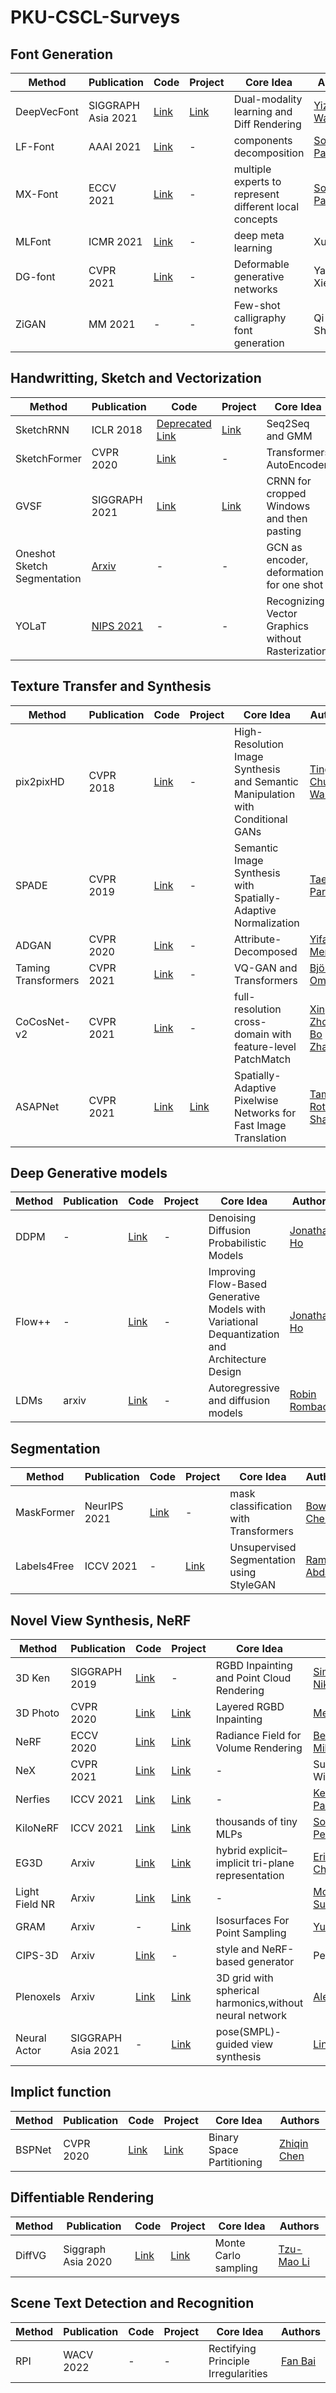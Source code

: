 # PKU-CSCL-Surveys

## Font Generation

 Method  | Publication  | Code | Project | Core Idea | Authors
 ---- | ----- | ------  | ------ | ------ | ------ 
 DeepVecFont  | SIGGRAPH Asia 2021 | [Link](https://github.com/yizhiwang96/deepvecfont) | [Link](https://yizhiwang96.github.io/deepvecfont_homepage/) | Dual-modality learning and Diff Rendering | [Yizhi Wang](https://yizhiwang96.github.io/)
 LF-Font | AAAI 2021 | [Link](https://github.com/clovaai/lffont) | - | components decomposition | [Song Park](https://8uos.github.io/)
 MX-Font | ECCV 2021 | [Link](https://github.com/clovaai/mxfont) | - | multiple experts to represent different local concepts | [Song Park](https://8uos.github.io/)
 MLFont | ICMR 2021 | [Link](https://github.com/Listening33/MLFont) | - | deep meta learning | Xu Chen
 DG-font | CVPR 2021 | [Link](https://github.com/ecnuycxie/DG-Font) | - | Deformable generative networks | Yangchen Xie
 ZiGAN | MM 2021 | - | - | Few-shot calligraphy font generation |Qi Wen, Shuang Li
 
## Handwritting, Sketch and Vectorization

 Method  | Publication  | Code | Project | Core Idea | Authors
 ---- | ----- | ------  | ------ | ------ | ------ 
 SketchRNN  | ICLR 2018 | [Deprecated](https://github.com/hardmaru/sketch-rnn/) [Link](https://github.com/magenta/magenta/blob/main/magenta/models/sketch_rnn/README.md) | [Link](https://experiments.withgoogle.com/sketch-rnn-demo) | Seq2Seq and GMM | [David Ha](https://twitter.com/hardmaru/)
SketchFormer | CVPR 2020 | [Link](https://github.com/leosampaio/sketchformer) | - | Transformers AutoEncoder | [Leo S.F. Ribeiro](https://twitter.com/a_leosampaio)
GVSF | SIGGRAPH 2021 | [Link](https://github.com/MarkMoHR/virtual_sketching) | [Link](https://markmohr.github.io/virtual_sketching/) | CRNN for cropped Windows and then pasting | [Haoran Mo](http://mo-haoran.com/)
Oneshot Sketch Segmentation| [Arxiv](https://arxiv.org/pdf/2112.10838.pdf) | - | - | GCN as encoder, deformation for one shot | [Yulia Gryaditskaya](https://yulia.gryaditskaya.com/)
YOLaT| [NIPS 2021](https://openreview.net/forum?id=_ZXlOpdufFJ)| - | - | Recognizing Vector Graphics without Rasterization | [Xinyang Jiang](https://scholar.google.com/citations?user=JiTfWVMAAAAJ)


## Texture Transfer and Synthesis
 Method  | Publication  | Code | Project | Core Idea | Authors
 ---- | ----- | ------  | ------ | ------ | ------ 
pix2pixHD  | CVPR 2018 | [Link](https://github.com/NVIDIA/pix2pixHD) | - |  High-Resolution Image Synthesis and Semantic Manipulation with Conditional GANs | [Ting-Chun Wang](https://tcwang0509.github.io/) |
SPADE  | CVPR 2019 | [Link](https://github.com/NVlabs/SPADE) | - |  Semantic Image Synthesis with Spatially-Adaptive Normalization | [Taesung Park](https://taesung.me/) |
ADGAN  | CVPR 2020 | [Link](https://github.com/menyifang/ADGAN) | - |  Attribute-Decomposed | [Yifang Men](https://menyifang.github.io/) |
Taming Transformers  | CVPR 2021 | [Link](https://github.com/CompVis/taming-transformers) | - |  VQ-GAN and Transformers | [Björn Ommer](https://ommer-lab.com/people/ommer/) |
CoCosNet-v2  | CVPR 2021 | [Link](https://github.com/microsoft/CoCosNet-v2) | - | full-resolution cross-domain with feature-level PatchMatch  | [Xingran Zhou](https://xingranzh.github.io/), [Bo Zhang](https://bo-zhang.me/) |
ASAPNet | CVPR 2021 | [Link](https://github.com/microsoft/CoCosNet-v2) | [Link](https://tamarott.github.io/ASAPNet_web/) |  Spatially-Adaptive Pixelwise Networks for Fast Image Translation | [Tamar Rott Shaham](https://github.com/tamarott) |

## Deep Generative models
 Method  | Publication  | Code | Project | Core Idea | Authors
 ---- | ----- | ------  | ------ | ------ | ------ 
DDPM  | - | [Link](https://github.com/hojonathanho/diffusion) | - |  Denoising Diffusion Probabilistic Models | [Jonathan Ho](https://github.com/hojonathanho) |
Flow++  | - | [Link](https://github.com/aravindsrinivas/flowpp) | - |  Improving Flow-Based Generative Models with Variational Dequantization and Architecture Design | [Jonathan Ho](https://github.com/hojonathanho) |
LDMs | arxiv | [Link](https://github.com/CompVis/latent-diffusion) | - | Autoregressive and diffusion models | [Robin Rombach](https://scholar.google.com/citations?user=ygdQhrIAAAAJ&hl=zh-CN&oi=sra)



## Segmentation
 Method  | Publication  | Code | Project | Core Idea | Authors
 ---- | ----- | ------  | ------ | ------ | ------ 
MaskFormer  | NeurIPS 2021 | [Link](https://github.com/facebookresearch/MaskFormer) | - |  mask classification with Transformers | [Bowen Cheng](https://github.com/bowenc0221) |
Labels4Free  | ICCV 2021 | - | [Link](https://rameenabdal.github.io/Labels4Free/) |  Unsupervised Segmentation using StyleGAN | [Rameen Abdal](https://scholar.google.com/citations?user=kEQimk0AAAAJ&hl=en) |


## Novel View Synthesis, NeRF

 Method  | Publication  | Code | Project | Core Idea | Authors
 ---- | ----- | ------  | ------ | ------ | ------ 
 3D Ken  | SIGGRAPH 2019 | [Link](https://github.com/sniklaus/3d-ken-burns) | - | RGBD Inpainting and Point Cloud Rendering | [Simon Niklaus](http://sniklaus.com/welcome)
 3D Photo  | CVPR 2020 | [Link](https://github.com/vt-vl-lab/3d-photo-inpainting) | [Link](https://shihmengli.github.io/3D-Photo-Inpainting/)  | Layered RGBD Inpainting | [Meng-Li Shih](https://shihmengli.github.io/) 
 NeRF | ECCV 2020 | [Link](https://github.com/bmild/nerf) | [Link](https://www.matthewtancik.com/nerf) | Radiance Field for Volume Rendering | [Ben Mildenhall](https://bmild.github.io/) 
 NeX | CVPR 2021 | [Link](https://github.com/nex-mpi/nex-code/) | [Link](https://nex-mpi.github.io/) | - | Suttisak Wizadwongsa
 Nerfies | ICCV 2021 | [Link](https://github.com/google/nerfies) | [Link](https://nerfies.github.io/) | - | [Keunhong Park](https://keunhong.com/)
 KiloNeRF | ICCV 2021 | [Link](https://github.com/creiser/kilonerf) | [Link](https://creiser.github.io/kilonerf/) | thousands of tiny MLPs | [Songyou Peng](https://pengsongyou.github.io/)
 EG3D | Arxiv | [Link](https://github.com/NVlabs/eg3d) | [Link](https://matthew-a-chan.github.io/EG3D/?s=05) | hybrid explicit–implicit tri-plane representation  | [Eric Ryan Chan](https://ericryanchan.github.io/)
 Light Field NR | Arxiv | [Link](https://github.com/google-research/google-research/tree/master/light_field_neural_rendering) | [Link](https://light-field-neural-rendering.github.io/?s=05) | - | [Mohammed Suhail](https://mohammedsuhail.net/)
 GRAM  | Arxiv | - | [Link](https://yudeng.github.io/GRAM/) | Isosurfaces For Point Sampling | [Yu Deng](https://yudeng.github.io/)
CIPS-3D  | Arxiv | [Link](https://github.com/PeterouZh/CIPS-3D) | - | style and NeRF-based generator | Peng Zhou
Plenoxels | Arxiv | [Link](https://github.com/sxyu/svox2) | [Link](https://alexyu.net/plenoxels/) | 3D grid with spherical harmonics,without neural network | [Alex Yu](https://alexyu.net/)
Neural Actor | SIGGRAPH Asia 2021 | - | [Link](https://vcai.mpi-inf.mpg.de/projects/NeuralActor/) | pose(SMPL)-guided view synthesis | [Lingjie Liu](https://lingjie0206.github.io/)
## Implict function

 Method  | Publication  | Code | Project | Core Idea | Authors
 ---- | ----- | ------  | ------ | ------ | ------ 
 BSPNet  | CVPR 2020 | [Link](https://github.com/czq142857/BSP-NET-original) | [Link](https://github.com/czq142857/BSP-NET-original) | Binary Space Partitioning | [Zhiqin Chen](https://www.sfu.ca/~zhiqinc/)
 
## Diffentiable Rendering

 Method  | Publication  | Code | Project | Core Idea | Authors
 ---- | ----- | ------  | ------ | ------ | ------ 
 DiffVG  | Siggraph Asia 2020 | [Link](https://github.com/BachiLi/diffvg) | [Link](https://people.csail.mit.edu/tzumao/diffvg/) | Monte Carlo sampling | [Tzu-Mao Li](https://people.csail.mit.edu/tzumao/)
 
## Scene Text Detection and Recognition
 Method  | Publication  | Code | Project | Core Idea | Authors
 ---- | ----- | ------  | ------ | ------ | ------ 
 RPI | WACV 2022 | - | - | Rectifying Principle Irregularities | [Fan Bai](https://scholar.google.com/citations?user=o-6RFGEAAAAJ&hl=en&oi=ao)
